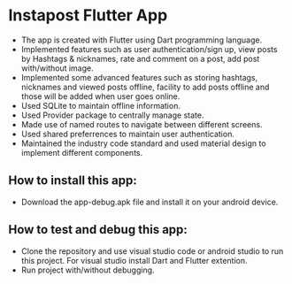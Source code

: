 # Instapost Flutter App

* The app is created with Flutter using Dart programming language.
* Implemented features such as user authentication/sign up, view posts by Hashtags & nicknames, rate and comment on a post, add post with/without image.
* Implemented some advanced features such as storing hashtags, nicknames and viewed posts offline, facility to add posts offline and those will be added when user goes online.
* Used SQLite to maintain offline information.
* Used Provider package to centrally manage state.
* Made use of named routes to navigate between different screens.
* Used shared preferrences to maintain user authentication.
* Maintained the industry code standard and used material design to implement different components.

## How to install this app:
* Download the app-debug.apk file and install it on your android device.

## How to test and debug this app:

* Clone the repository and use visual studio code or android studio to run this project. For visual studio install Dart and Flutter extention.
* Run project with/without debugging.
